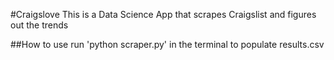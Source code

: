 #Craigslove
This is a Data Science App that scrapes Craigslist and figures out the trends

##How to use 
run 'python scraper.py' in the terminal to populate results.csv